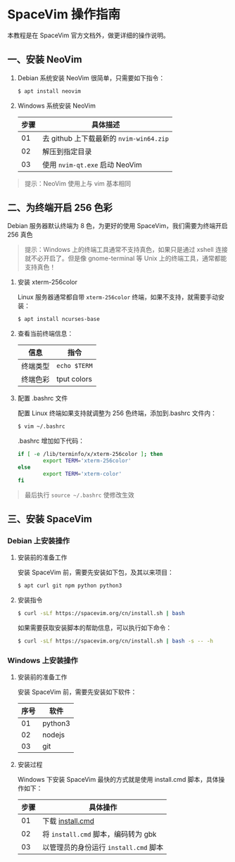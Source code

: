 # SpaceVim 操作指南

本教程是在 SpaceVim 官方文档外，做更详细的操作说明。

## 一、安装 NeoVim

1. Debian 系统安装 NeoVim 很简单，只需要如下指令：

    ```sh
    $ apt install neovim
    ```

2. Windows 系统安装 NeoVim

    | 步骤 | 具体描述                                |
    | ---- | --------------------------------------- |
    | 01   | 去 github 上下载最新的 `nvim-win64.zip` |
    | 02   | 解压到指定目录                          |
    | 03   | 使用 `nvim-qt.exe` 启动 NeoVim          |

> 提示：NeoVim 使用上与 vim 基本相同

## 二、为终端开启 256 色彩

Debian 服务器默认终端为 8 色，为更好的使用 SpaceVim，我们需要为终端开启 256 真色

> 提示：Windows 上的终端工具通常不支持真色，如果只是通过 xshell 连接就不必开启了。但是像 gnome-terminal 等 Unix 上的终端工具，通常都能支持真色！

1. 安装 xterm-256color

    Linux 服务器通常都自带 `xterm-256color` 终端，如果不支持，就需要手动安装：

    ```sh
    $ apt install ncurses-base
    ```

2. 查看当前终端信息：

    | 信息     | 指令         |
    | -------- | ------------ |
    | 终端类型 | `echo $TERM` |
    | 终端色彩 | tput colors  |

3. 配置 .bashrc 文件

    配置 Linux 终端如果支持就调整为 256 色终端，添加到.bashrc 文件内：

    ```sh
    $ vim ~/.bashrc
    ```

    .bashrc 增加如下代码：

    ```sh
    if [ -e /lib/terminfo/x/xterm-256color ]; then
            export TERM='xterm-256color'
    else
            export TERM='xterm-color'
    fi
    ```

> 最后执行 `source ~/.bashrc` 使修改生效

## 三、安装 SpaceVim

### Debian 上安装操作

1. 安装前的准备工作

    安装 SpaceVim 前，需要先安装如下包，及其以来项目：

    ```sh
    $ apt curl git npm python python3
    ```

2. 安装指令

    ```sh
    $ curl -sLf https://spacevim.org/cn/install.sh | bash
    ```

    如果需要获取安装脚本的帮助信息，可以执行如下命令：

    ```sh
    $ curl -sLf https://spacevim.org/cn/install.sh | bash -s -- -h
    ```

### Windows 上安装操作

1. 安装前的准备工作

    安装 SpaceVim 前，需要先安装如下软件：

    | 序号 | 软件    |
    | ---- | ------- |
    | 01   | python3 |
    | 02   | nodejs  |
    | 03   | git     |

2. 安装过程

    Windows 下安装 SpaceVim 最快的方式就是使用 install.cmd 脚本，具体操作如下：

    | 步骤 | 具体操作                                                |
    | ---- | ------------------------------------------------------- |
    | 01   | 下载 [install.cmd](https://spacevim.org/cn/install.cmd) |
    | 02   | 将 `install.cmd` 脚本，编码转为 gbk                     |
    | 03   | 以管理员的身份运行 `install.cmd` 脚本                   |
